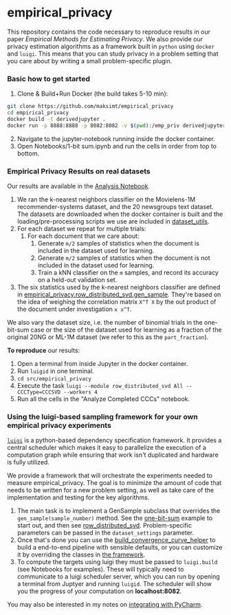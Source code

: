 # empirical_privacy

This repository contains the code necessary to reproduce results in our paper
*Empirical Methods for Estimating Privacy*.
We also provide our privacy estimation algorithms as a framework built in `python` using `docker` and `luigi`.
This means that you can study privacy in a problem setting that you care about by writing a small problem-specific plugin.

### Basic how to get started

1. Clone & Build+Run Docker (the build takes 5-10 min):
```bash
git clone https://github.com/maksimt/empirical_privacy
cd empirical_privacy
docker build -t derivedjupyter .
docker run -p 8888:8888 -p 8082:8082 -v $(pwd):/emp_priv derivedjupyter:latest
```
2. Navigate to the jupyter-notebook running inside the docker container.
3. Open Notebooks/1-bit sum.ipynb and run the cells in order from top to bottom.

### Empirical Privacy Results on real datasets

Our results are available in the [Analysis Notebook](https://github.com/maksimt/empirical_privacy/blob/master/Notebooks/Analyze%20Completed%20CCCs.ipynb).

1. We ran the k-nearest neighbors classifier on the Movielens-1M recommender-systems dataset,
and the 20 newsgroups text dataset. The datasets are downloaded when the docker container is built
and the loading/pre-processing scripts we use are included in [dataset_utils](https://github.com/maksimt/empirical_privacy/tree/master/src/dataset_utils).
2. For each dataset we repeat for multiple trials:
    1. For each document that we care about:
        1. Generate `m/2` samples of statistics when the document is included in the dataset used for learning.
        2. Generate `m/2` samples of statistics when the document is not included in the dataset used for learning.
        3. Train a kNN classifier on the `m` samples, and record its accuracy on a held-out validation set.
3. The six statistics used by the k-nearest neighbors classifier are defined in [empirical_privacy.row_distributed_svd.gen_sample](src/empirical_privacy/row_distributed_svd.py).
They're based on the idea of weighing the correlation matrix `X^T X` by the out product of the document under investigation `x x^T`.

We also vary the dataset size, i.e. the number of binomial trials in the one-bit-sum case or the size of the
dataset used for learning as a fraction of the original 20NG or ML-1M dataset (we refer to this as the `part_fraction`).

**To reproduce** our results:
1. Open a terminal from inside Jupyter in the docker container.
2. Run `luigid` in one terminal.
3. `cd src/empirical_privacy`
4. Execute the task `luigi --module row_distributed_svd All --CCCType=CCCSVD --workers 4`
5. Run all the cells in the "Analyze Completed CCCs" notebook.

### Using the luigi-based sampling framework for your own empirical privacy experiments

[`luigi`](https://luigi.readthedocs.io/en/stable/index.html) is a python-based dependency specification framework.
It provides a central scheduler which makes it easy to parallelize the execution of a computation graph
while ensuring that work isn't duplicated and hardware is fully utilized.

We provide a framework that will orchestrate the experiments needed to measure empirical_privacy.
The goal is to minimize the amount of code that needs to be written for a new problem setting,
as well as take care of the implementation and testing for the key algorithms.

1. The main task is to implement a GenSample subclass that overrides the `gen_sample(sample_number)` method.
See the [one-bit-sum](src/empirical_privacy/one_bit_sum.py) example to start out, and then see [row_distributed_svd](src/empirical_privacy/row_distributed_svd.py).
Problem-specific parameters can be passed in the `dataset_settings` parameter.
2. Once that's done you can use the [build_convergence_curve_helper](src/luigi_utils/helpers.py) to
build a end-to-end pipeline with sensible defaults, or you can customize it by overriding the classes in [the framework](src/luigi_utils/sampling_framework.py).
3. To compute the targets using luigi they must be passed to `luigi.build` (see Notebooks for examples).
These will typically need to communicate to a luigi scheduler server, which you can run by opening a terminal from Juptyer and running `luigid`.
The scheduler will show you the progress of your computation on **localhost:8082**.

You may also be interested in my notes on [integrating with PyCharm](docs/Pycharm%20Integration.md).
